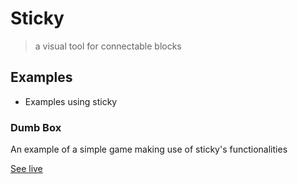 # Sticky

> a visual tool for connectable blocks


## Examples

- Examples using sticky

### Dumb Box 

An example of a simple game making use of sticky's functionalities

[See live](http://ja0n.github.io/sticky/)
